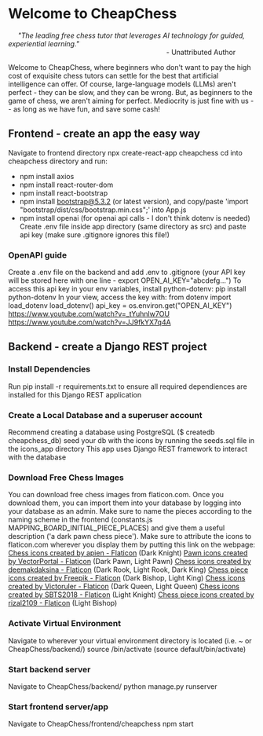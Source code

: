 # Welcome to CheapChess
&nbsp;&nbsp;&nbsp;&nbsp;&nbsp;_"The leading free chess tutor that leverages AI technology for guided, experiential learning."_\
                       - Unattributed Author

Welcome to CheapChess, where beginners who don't want to pay the high cost of exquisite chess tutors can settle for the best
that artificial intelligence can offer.  Of course, large-language models (LLMs) aren't perfect - they can be slow, and they
can be wrong.  But, as beginners to the game of chess, we aren't aiming for perfect.  Mediocrity is just fine with us --
as long as we have fun, and save some cash!

## Frontend - create an app the easy way
Navigate to frontend directory
npx create-react-app cheapchess
cd into cheapchess directory and run:
  - npm install axios
  - npm install react-router-dom
  - npm install react-bootstrap
  - npm install bootstrap@5.3.2 (or latest version), and copy/paste 'import "bootstrap/dist/css/bootstrap.min.css";' into App.js
  - npm install openai (for openai api calls - I don't think dotenv is needed)
Create .env file inside app directory (same directory as src) and paste api key (make sure .gitignore ignores this file!)

### OpenAPI guide
Create a .env file on the backend and add .env to .gitignore (your API key
will be stored here with one line - export OPEN_AI_KEY="abcdefg...")
To access this api key in your env variables, install python-dotenv:
pip install python-dotenv
In your view, access the key with:
from dotenv import load_dotenv
load_dotenv()
api_key = os.environ.get("OPEN_AI_KEY")
https://www.youtube.com/watch?v=_tYuhnlw7OU
https://www.youtube.com/watch?v=JJ9fkYX7q4A

## Backend - create a Django REST project
### Install Dependencies
Run pip install -r requirements.txt to ensure all required dependiences are installed
for this Django REST application

### Create a Local Database and a superuser account
Recommend creating a database using PostgreSQL ($ createdb cheapchess_db)
seed your db with the icons by running the seeds.sql file in the icons_app directory
This app uses Django REST framework to interact with the database

### Download Free Chess Images
You can download free chess images from flaticon.com.  Once you download them, you can import them into your database
by logging into your database as an admin.  Make sure to name the pieces according to the naming scheme in the frontend
(constants.js  MAPPING_BOARD_INITIAL_PIECE_PLACES) and give them a useful description ('a dark pawn chess piece').
Make sure to attribute the icons to flaticon.com wherever you display them by putting this link on the webpage:
<a href="https://www.flaticon.com/free-icons/chess" title="chess icons">Chess icons created by apien - Flaticon</a> (Dark Knight)
<a href="https://www.flaticon.com/free-icons/pawn" title="pawn icons">Pawn icons created by VectorPortal - Flaticon</a> (Dark Pawn, Light Pawn)
<a href="https://www.flaticon.com/free-icons/chess" title="chess icons">Chess icons created by deemakdaksina - Flaticon</a> (Dark Rook, Light Rook, Dark King)
<a href="https://www.flaticon.com/free-icons/chess-piece" title="chess piece icons">Chess piece icons created by Freepik - Flaticon</a> (Dark Bishop, Light King)
<a href="https://www.flaticon.com/free-icons/chess" title="chess icons">Chess icons created by Victoruler - Flaticon</a> (Dark Queen, Light Queen)
<a href="https://www.flaticon.com/free-icons/chess" title="chess icons">Chess icons created by SBTS2018 - Flaticon</a> (Light Knight)
<a href="https://www.flaticon.com/free-icons/chess-piece" title="chess piece icons">Chess piece icons created by rizal2109 - Flaticon</a> (Light Bishop)

### Activate Virtual Environment
Navigate to wherever your virtual environment directory is located (i.e. ~ or CheapChess/backend/)
source <virtual environment name>/bin/activate (source default/bin/activate)

### Start backend server
Navigate to CheapChess/backend/
python manage.py runserver

### Start frontend server/app
Navigate to CheapChess/frontend/cheapchess
npm start


